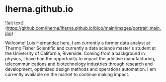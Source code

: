# lherna.github.io

![alt text] (https://github.com/lherna/lherna.github.io/blob/main/images/portrait_main.jpg)

Welcome! Luis Hernandez here, I am currently a former data analyst at Thermo Fisher Scientific and currently a data science master's student at the University of California, Riverside. Coming from a background in physics, I have had the opportunity to impact the additive manufacturing, telecommunications and biotechnology industries through research and development, optimized design methods and operations automation. I am currently available on the market to continue making impact.
